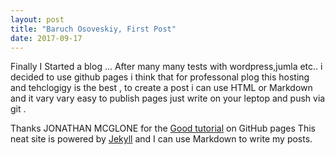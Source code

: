 ```yaml
---
layout: post
title: "Baruch Osoveskiy, First Post"
date: 2017-09-17
---
```

Finally I Started a blog ... 
After many many tests with wordpress,jumla etc.. i decided to use github pages 
i think that for professonal plog this hosting and tehclogigy is the best , to create a post i can use HTML or Markdown and it vary vary easy to publish pages just write on your leptop and push via git . 

Thanks JONATHAN MCGLONE for the [Good tutorial](http://jmcglone.com/guides/github-pages/) on GitHub pages 
This neat site is  powered by [Jekyll](http://jekyllrb.com) and I can use Markdown to write my posts. 
